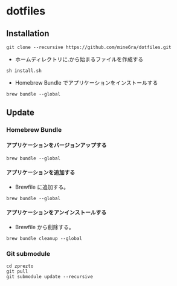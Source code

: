 # dotfiles

## Installation

```shell
git clone --recursive https://github.com/mine6ra/dotfiles.git
```

- ホームディレクトリに.から始まるファイルを作成する

```shell
sh install.sh
```

- Homebrew Bundle でアプリケーションをインストールする

```shell
brew bundle --global
```

## Update

### Homebrew Bundle

#### アプリケーションをバージョンアップする

```shell
brew bundle --global
```

#### アプリケーションを追加する

- Brewfile に追加する。

```shell
brew bundle --global
```

#### アプリケーションをアンインストールする

- Brewfile から削除する。

```shell
brew bundle cleanup --global
```

### Git submodule

```shell
cd zprezto
git pull
git submodule update --recursive
```
